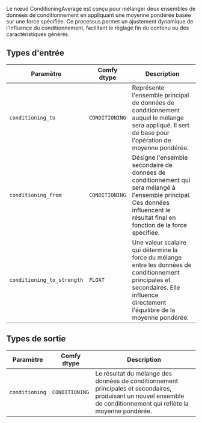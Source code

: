 Le nœud ConditioningAverage est conçu pour mélanger deux ensembles de données de conditionnement en appliquant une moyenne pondérée basée sur une force spécifiée. Ce processus permet un ajustement dynamique de l'influence du conditionnement, facilitant le réglage fin du contenu ou des caractéristiques générés.

## Types d'entrée

| Paramètre             | Comfy dtype        | Description |
|----------------------|--------------------|-------------|
| `conditioning_to`     | `CONDITIONING`     | Représente l'ensemble principal de données de conditionnement auquel le mélange sera appliqué. Il sert de base pour l'opération de moyenne pondérée. |
| `conditioning_from`   | `CONDITIONING`     | Désigne l'ensemble secondaire de données de conditionnement qui sera mélangé à l'ensemble principal. Ces données influencent le résultat final en fonction de la force spécifiée. |
| `conditioning_to_strength` | `FLOAT` | Une valeur scalaire qui détermine la force du mélange entre les données de conditionnement principales et secondaires. Elle influence directement l'équilibre de la moyenne pondérée. |

## Types de sortie

| Paramètre            | Comfy dtype        | Description |
|----------------------|--------------------|-------------|
| `conditioning`        | `CONDITIONING`     | Le résultat du mélange des données de conditionnement principales et secondaires, produisant un nouvel ensemble de conditionnement qui reflète la moyenne pondérée. |